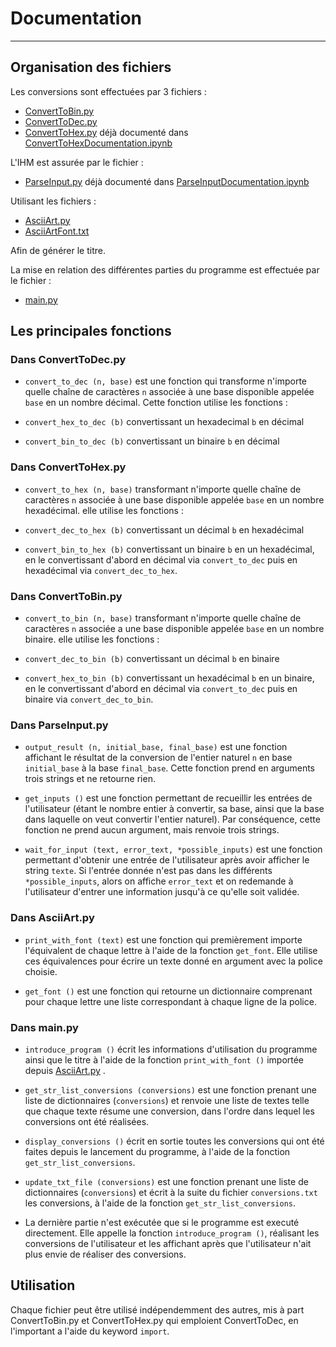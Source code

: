 # Documentation
---

## Organisation des fichiers

Les conversions sont effectuées par 3 fichiers : 
- [ConvertToBin.py](../ConvertToBin.py)
- [ConvertToDec.py](../ConvertToDec.py)
- [ConvertToHex.py](../ConvertToHex.py) déjà documenté dans [ConvertToHexDocumentation.ipynb](./ConvertToHexDocumentation.ipynb)

L'IHM est assurée par le fichier :
- [ParseInput.py](../ParseInput.py) déjà documenté dans [ParseInputDocumentation.ipynb](./ParseInputDocumentation.ipynb)

Utilisant les fichiers :

- [AsciiArt.py](../AsciiArt.py)
- [AsciiArtFont.txt](../AsciiArtFont.txt)

Afin de générer le titre.

La mise en relation des différentes parties du programme est effectuée par le fichier :

- [main.py](../main.py)

## Les principales fonctions

### Dans ConvertToDec.py

- `convert_to_dec (n, base)` est une fonction qui transforme n'importe quelle chaîne de caractères `n` associée à une base disponible appelée `base` en un nombre décimal.
Cette fonction utilise les fonctions :

- `convert_hex_to_dec (b)` convertissant un hexadecimal `b` en décimal

- `convert_bin_to_dec (b)` convertissant un binaire `b` en décimal

### Dans ConvertToHex.py

- `convert_to_hex (n, base)` transformant n'importe quelle chaîne de caractères `n` associée à une base disponible appelée `base` en un nombre hexadécimal.
elle utilise les fonctions :

- `convert_dec_to_hex (b)` convertissant un décimal `b` en hexadécimal

- `convert_bin_to_hex (b)` convertissant un binaire `b` en un hexadécimal, en le convertissant d'abord en décimal via `convert_to_dec` puis en hexadécimal via `convert_dec_to_hex`.

### Dans ConvertToBin.py

- `convert_to_bin (n, base)` transformant n'importe quelle chaîne de caractères `n` associée a une base disponible appelée `base` en un nombre binaire.
elle utilise les fonctions :

- `convert_dec_to_bin (b)` convertissant un décimal `b` en binaire

- `convert_hex_to_bin (b)` convertissant un hexadécimal `b` en un binaire, en le convertissant d'abord en décimal via `convert_to_dec` puis en binaire via `convert_dec_to_bin`.

### Dans ParseInput.py

- `output_result (n, initial_base, final_base)` est une fonction affichant le résultat de la conversion de l'entier naturel `n` en base `initial_base` à la base `final_base`. Cette fonction prend en arguments trois strings et ne retourne rien.

- `get_inputs ()` est une fonction permettant de recueillir les entrées de l'utilisateur (étant le nombre entier à convertir, sa base, ainsi que la base dans laquelle on veut convertir l'entier naturel). Par conséquence, cette fonction ne prend aucun argument, mais renvoie trois strings.

- `wait_for_input (text, error_text, *possible_inputs)` est une fonction permettant d'obtenir une entrée de l'utilisateur après avoir afficher le string `texte`. Si l'entrée donnée n'est pas dans les différents `*possible_inputs`, alors on affiche `error_text` et on redemande à l'utilisateur d'entrer une information jusqu'à ce qu'elle soit validée.

### Dans AsciiArt.py

- `print_with_font (text)` est une fonction qui premièrement importe l'équivalent de chaque lettre à l'aide de la fonction `get_font`. Elle utilise ces équivalences pour écrire un texte donné en argument avec la police choisie.

- `get_font ()` est une fonction qui retourne un dictionnaire comprenant pour chaque lettre une liste correspondant à chaque ligne de la police.

### Dans main.py

- `introduce_program ()` écrit les informations d'utilisation du programme ainsi que le titre à l'aide de la fonction `print_with_font ()` importée depuis [AsciiArt.py](../AsciiArt.py) .

- `get_str_list_conversions (conversions)` est une fonction prenant une liste de dictionnaires (`conversions`) et renvoie une liste de textes telle que chaque texte résume une conversion, dans l'ordre dans lequel les conversions ont été réalisées.

- `display_conversions ()` écrit en sortie toutes les conversions qui ont été faites depuis le lancement du programme, à l'aide de la fonction `get_str_list_conversions`.

- `update_txt_file (conversions)` est une fonction prenant une liste de dictionnaires (`conversions`) et écrit à la suite du fichier `conversions.txt` les conversions, à l'aide de la fonction `get_str_list_conversions`.

- La dernière partie n'est exécutée que si le programme est executé directement. Elle appelle la fonction `introduce_program ()`, réalisant les conversions de l'utilisateur et les affichant après que l'utilisateur n'ait plus envie de réaliser des conversions. 

## Utilisation

Chaque fichier peut être utilisé indépendemment des autres, mis à part ConvertToBin.py et ConvertToHex.py qui emploient ConvertToDec, en l'important a l'aide du keyword `import`.
